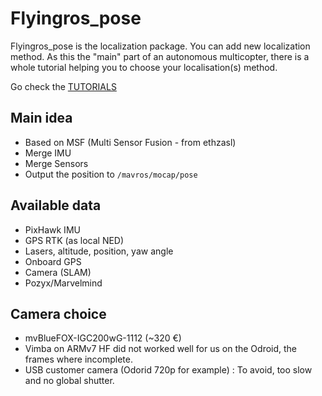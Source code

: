 Flyingros_pose
==============

Flyingros_pose is the localization package. You can add new localization method. As this the "main" part of an autonomous multicopter, there is a whole tutorial helping you to choose your localisation(s) method.

Go check the [TUTORIALS](tutorials)

Main idea
--------

* Based on MSF (Multi Sensor Fusion - from ethzasl)
* Merge IMU 
* Merge Sensors
* Output the position to `/mavros/mocap/pose`

Available data
------

* PixHawk IMU
* GPS RTK (as local NED)
* Lasers, altitude, position, yaw angle
* Onboard GPS
* Camera (SLAM)
* Pozyx/Marvelmind

Camera choice
-----

* mvBlueFOX-IGC200wG-1112 (~320 €)
* Vimba on ARMv7 HF did not worked well for us on the Odroid, the frames where incomplete.
* USB customer camera (Odorid 720p for example) : To avoid, too slow and no global shutter.
